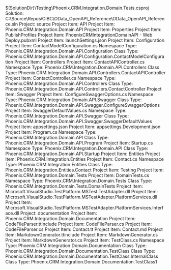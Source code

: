 ﻿ 



$(SolutionDir)\Testing\Phoenix.CRM.Integration.Domain.Tests.csproj
Solution: C:\Source\Repos\CIBC\OData_OpenAPI_Reference\OData_OpenAPI_Reference.sln
Project: source
Project Item: API
Project Item: Phoenix.CRM.Integration.Domain.API
Project Item: Properties
Project Item: PublishProfiles
Project Item: PhoenixCRMIntegrationDomainAPI - Web Deploy.pubxml
Project Item: launchSettings.json
Project Item: Configuration
Project Item: ContactModelConfiguration.cs
Namespace Type: Phoenix.CRM.Integration.Domain.API.Configuration
Class Type: Phoenix.CRM.Integration.Domain.API.Configuration.ContactModelConfiguration
Project Item: Controllers
Project Item: ContactAPIController.cs
Namespace Type: Phoenix.CRM.Integration.Domain.API.Controllers
Class Type: Phoenix.CRM.Integration.Domain.API.Controllers.ContactAPIController
Project Item: ContactController.cs
Namespace Type: Phoenix.CRM.Integration.Domain.API.Controllers
Class Type: Phoenix.CRM.Integration.Domain.API.Controllers.ContactController
Project Item: Swagger
Project Item: ConfigureSwaggerOptions.cs
Namespace Type: Phoenix.CRM.Integration.Domain.API.Swagger
Class Type: Phoenix.CRM.Integration.Domain.API.Swagger.ConfigureSwaggerOptions
Project Item: SwaggerDefaultValues.cs
Namespace Type: Phoenix.CRM.Integration.Domain.API.Swagger
Class Type: Phoenix.CRM.Integration.Domain.API.Swagger.SwaggerDefaultValues
Project Item: appsettings.json
Project Item: appsettings.Development.json
Project Item: Program.cs
Namespace Type: Phoenix.CRM.Integration.Domain.API
Class Type: Phoenix.CRM.Integration.Domain.API.Program
Project Item: Startup.cs
Namespace Type: Phoenix.CRM.Integration.Domain.API
Class Type: Phoenix.CRM.Integration.Domain.API.Startup
Project Item: Entities
Project Item: Phoenix.CRM.Integration.Entities
Project Item: Contact.cs
Namespace Type: Phoenix.CRM.Integration.Entities
Class Type: Phoenix.CRM.Integration.Entities.Contact
Project Item: Testing
Project Item: Phoenix.CRM.Integration.Domain.Tests
Project Item: DomainTests.cs
Namespace Type: Phoenix.CRM.Integration.Domain.Tests
Class Type: Phoenix.CRM.Integration.Domain.Tests.DomainTests
Project Item: Microsoft.VisualStudio.TestPlatform.MSTest.TestAdapter.dll
Project Item: Microsoft.VisualStudio.TestPlatform.MSTestAdapter.PlatformServices.dll
Project Item: Microsoft.VisualStudio.TestPlatform.MSTestAdapter.PlatformServices.Interface.dll
Project: documentation
Project Item: Phoenix.CRM.Integration.Domain.Documentation
Project Item: CodeFileParser.ttinclude
Project Item: CodeFileParser.cs
Project Item: CodeFileParser.cs
Project Item: Contact.tt
Project Item: Contact.md
Project Item: MarkdownGenerator.ttinclude
Project Item: MarkdownGenerator.cs
Project Item: MarkdownGenerator.cs
Project Item: TestClass.cs
Namespace Type: Phoenix.CRM.Integration.Domain.Documentation
Class Type: Phoenix.CRM.Integration.Domain.Documentation.TestClass
Class Type: Phoenix.CRM.Integration.Domain.Documentation.TestClass.InternalClass
Class Type: Phoenix.CRM.Integration.Domain.Documentation.TestClass1










